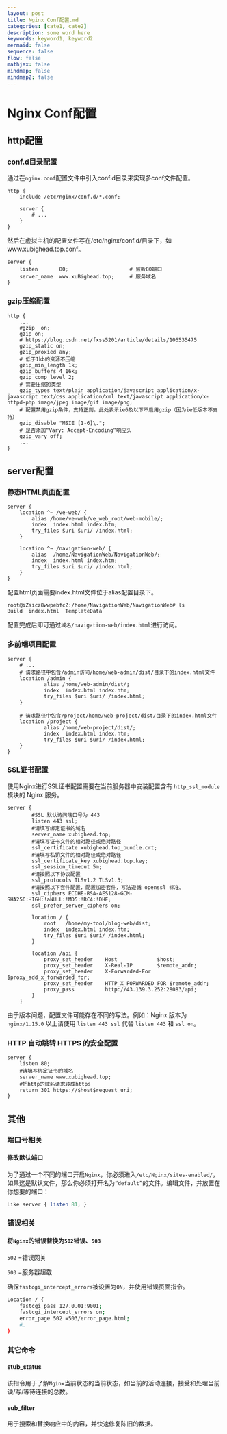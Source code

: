 ```yaml
---
layout: post
title: Nginx Conf配置.md
categories: [cate1, cate2]
description: some word here
keywords: keyword1, keyword2
mermaid: false
sequence: false
flow: false
mathjax: false
mindmap: false
mindmap2: false
---
```

# Nginx Conf配置

## http配置

### conf.d目录配置

通过在`nginx.conf`配置文件中引入conf.d目录来实现多conf文件配置。

```nginx
http {
	include /etc/nginx/conf.d/*.conf;
        
    server {
    	# ...
    }
}
```



然后在虚拟主机的配置文件写在/etc/nginx/conf.d/目录下，如www.xubighead.top.conf。

```nginx
server {
	listen       80;					# 监听80端口
    server_name  www.xuBighead.top;		# 服务域名
}
```



### gzip压缩配置

```nginx
http {
    ...
    #gzip  on;
    gzip on;
    # https://blog.csdn.net/fxss5201/article/details/106535475
    gzip_static on;
    gzip_proxied any;
    # 低于1kb的资源不压缩
    gzip_min_length 1k;
    gzip_buffers 4 16k;
    gzip_comp_level 2;
    # 需要压缩的类型
    gzip_types text/plain application/javascript application/x-javascript text/css application/xml text/javascript application/x-httpd-php image/jpeg image/gif image/png;
    # 配置禁用gzip条件，支持正则。此处表示ie6及以下不启用gzip（因为ie低版本不支持）
    gzip_disable "MSIE [1-6]\.";
    # 是否添加“Vary: Accept-Encoding”响应头
    gzip_vary off;
    ...
}
```



## server配置

### 静态HTML页面配置

```nginx
server {
    location ^~ /ve-web/ {
        alias /home/ve-web/ve_web_root/web-mobile/;
        index  index.html index.htm;
        try_files $uri $uri/ /index.html;
    }

    location ^~ /navigation-web/ {
        alias  /home/NavigationWeb/NavigationWeb/;
        index  index.html index.htm;
        try_files $uri $uri/ /index.html;
    }
}
```



配置html页面需要index.html文件位于alias配置目录下。

```
root@iZsicz8wwpebfcZ:/home/NavigationWeb/NavigationWeb# ls
Build  index.html  TemplateData
```



配置完成后即可通过`域名/navigation-web/index.html`进行访问。



### 多前端项目配置

```nginx
server {
	# ...
    # 请求路径中包含/admin访问/home/web-admin/dist/目录下的index.html文件
    location /admin {
            alias /home/web-admin/dist/;
            index  index.html index.htm;
            try_files $uri $uri/ /index.html;
    }

    # 请求路径中包含/project/home/web-project/dist/目录下的index.html文件
    location /project {
            alias /home/web-project/dist/;
            index  index.html index.htm;
            try_files $uri $uri/ /index.html;
    }
}
```



### SSL证书配置

使用Nginx进行SSL证书配置需要在当前服务器中安装配置含有 `http_ssl_module` 模块的 Nginx 服务。



```nginx
server {
        #SSL 默认访问端口号为 443
        listen 443 ssl; 
        #请填写绑定证书的域名
        server_name xubighead.top; 
        #请填写证书文件的相对路径或绝对路径
        ssl_certificate xubighead.top_bundle.crt; 
        #请填写私钥文件的相对路径或绝对路径
        ssl_certificate_key xubighead.top.key; 
        ssl_session_timeout 5m;
        #请按照以下协议配置
        ssl_protocols TLSv1.2 TLSv1.3; 
        #请按照以下套件配置，配置加密套件，写法遵循 openssl 标准。
        ssl_ciphers ECDHE-RSA-AES128-GCM-SHA256:HIGH:!aNULL:!MD5:!RC4:!DHE; 
        ssl_prefer_server_ciphers on;

        location / {
            root   /home/my-tool/blog-web/dist;
            index  index.html index.htm;
            try_files $uri $uri/ /index.html;
        }

        location /api {
            proxy_set_header    Host             $host;
            proxy_set_header    X-Real-IP        $remote_addr;
            proxy_set_header    X-Forwarded-For  $proxy_add_x_forwarded_for;
            proxy_set_header    HTTP_X_FORWARDED_FOR $remote_addr;
            proxy_pass          http://43.139.3.252:28083/api;
        }   
    }
```



由于版本问题，配置文件可能存在不同的写法。例如：Nginx 版本为 `nginx/1.15.0` 以上请使用 `listen 443 ssl` 代替 `listen 443` 和 `ssl on`。



### HTTP 自动跳转 HTTPS 的安全配置

```nginx
server {
 	listen 80;
 	#请填写绑定证书的域名
 	server_name www.xubighead.top; 
 	#把http的域名请求转成https
 	return 301 https://$host$request_uri; 
}
```





## 其他

### 端口号相关

#### 修改默认端口

为了通过一个不同的端口开启`Nginx`，你必须进入`/etc/Nginx/sites-enabled/`，如果这是默认文件，那么你必须打开名为`“default”`的文件。编辑文件，并放置在你想要的端口：

```perl
Like server { listen 81; }
```



### 错误相关

#### 将`Nginx`的错误替换为`502`错误、`503`

`502` =错误网关

`503` =服务器超载

确保`fastcgi_intercept_errors`被设置为`ON`，并使用错误页面指令。



```bash
Location / {
	fastcgi_pass 127.0.01:9001;
	fastcgi_intercept_errors on;
	error_page 502 =503/error_page.html;
	#…
}
```



### 其它命令

#### stub_status

该指令用于了解`Nginx`当前状态的当前状态，如当前的活动连接，接受和处理当前读/写/等待连接的总数。



#### sub_filter

用于搜索和替换响应中的内容，并快速修复陈旧的数据。
